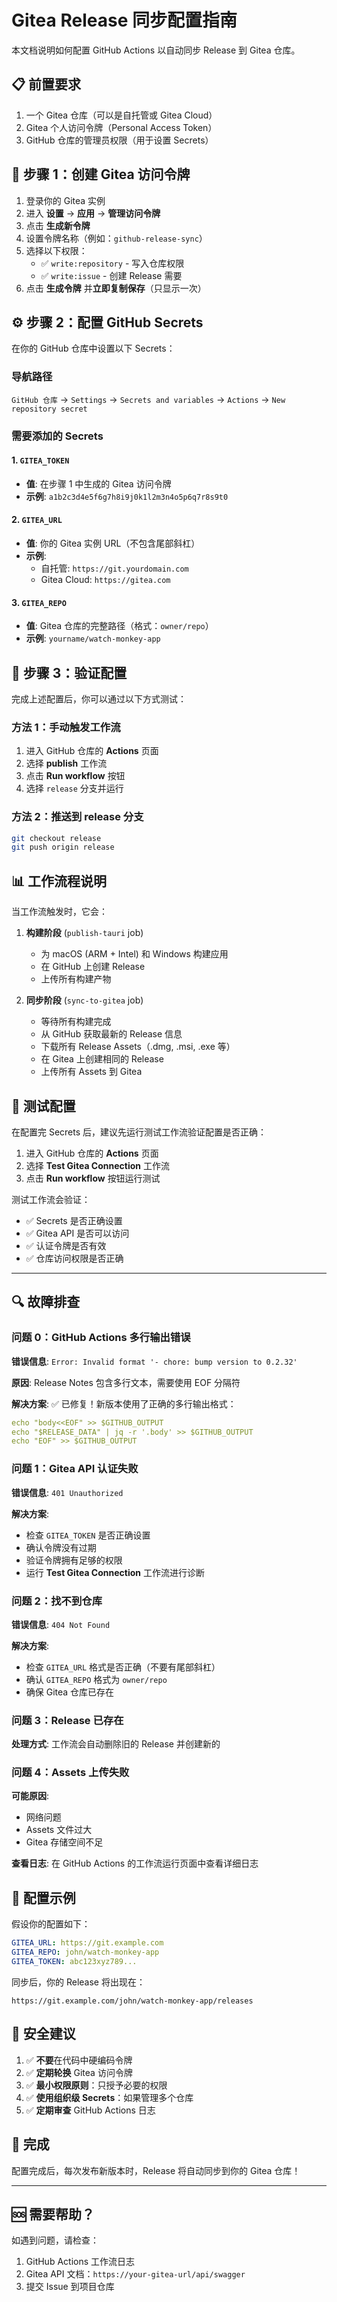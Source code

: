 # Gitea Release 同步配置指南

本文档说明如何配置 GitHub Actions 以自动同步 Release 到 Gitea 仓库。

## 📋 前置要求

1. 一个 Gitea 仓库（可以是自托管或 Gitea Cloud）
2. Gitea 个人访问令牌（Personal Access Token）
3. GitHub 仓库的管理员权限（用于设置 Secrets）

## 🔑 步骤 1：创建 Gitea 访问令牌

1. 登录你的 Gitea 实例
2. 进入 **设置** → **应用** → **管理访问令牌**
3. 点击 **生成新令牌**
4. 设置令牌名称（例如：`github-release-sync`）
5. 选择以下权限：
   - ✅ `write:repository` - 写入仓库权限
   - ✅ `write:issue` - 创建 Release 需要
6. 点击 **生成令牌** 并**立即复制保存**（只显示一次）

## ⚙️ 步骤 2：配置 GitHub Secrets

在你的 GitHub 仓库中设置以下 Secrets：

### 导航路径
`GitHub 仓库` → `Settings` → `Secrets and variables` → `Actions` → `New repository secret`

### 需要添加的 Secrets

#### 1. `GITEA_TOKEN`
- **值**: 在步骤 1 中生成的 Gitea 访问令牌
- **示例**: `a1b2c3d4e5f6g7h8i9j0k1l2m3n4o5p6q7r8s9t0`

#### 2. `GITEA_URL`
- **值**: 你的 Gitea 实例 URL（不包含尾部斜杠）
- **示例**: 
  - 自托管: `https://git.yourdomain.com`
  - Gitea Cloud: `https://gitea.com`

#### 3. `GITEA_REPO`
- **值**: Gitea 仓库的完整路径（格式：`owner/repo`）
- **示例**: `yourname/watch-monkey-app`

## 🎯 步骤 3：验证配置

完成上述配置后，你可以通过以下方式测试：

### 方法 1：手动触发工作流
1. 进入 GitHub 仓库的 **Actions** 页面
2. 选择 **publish** 工作流
3. 点击 **Run workflow** 按钮
4. 选择 `release` 分支并运行

### 方法 2：推送到 release 分支
```bash
git checkout release
git push origin release
```

## 📊 工作流程说明

当工作流触发时，它会：

1. **构建阶段** (`publish-tauri` job)
   - 为 macOS (ARM + Intel) 和 Windows 构建应用
   - 在 GitHub 上创建 Release
   - 上传所有构建产物

2. **同步阶段** (`sync-to-gitea` job)
   - 等待所有构建完成
   - 从 GitHub 获取最新的 Release 信息
   - 下载所有 Release Assets（.dmg, .msi, .exe 等）
   - 在 Gitea 上创建相同的 Release
   - 上传所有 Assets 到 Gitea

## 🧪 测试配置

在配置完 Secrets 后，建议先运行测试工作流验证配置是否正确：

1. 进入 GitHub 仓库的 **Actions** 页面
2. 选择 **Test Gitea Connection** 工作流
3. 点击 **Run workflow** 按钮运行测试

测试工作流会验证：
- ✅ Secrets 是否正确设置
- ✅ Gitea API 是否可以访问
- ✅ 认证令牌是否有效
- ✅ 仓库访问权限是否正确

---

## 🔍 故障排查

### 问题 0：GitHub Actions 多行输出错误
**错误信息**: `Error: Invalid format '- chore: bump version to 0.2.32'`

**原因**: Release Notes 包含多行文本，需要使用 EOF 分隔符

**解决方案**: ✅ 已修复！新版本使用了正确的多行输出格式：
```yaml
echo "body<<EOF" >> $GITHUB_OUTPUT
echo "$RELEASE_DATA" | jq -r '.body' >> $GITHUB_OUTPUT
echo "EOF" >> $GITHUB_OUTPUT
```

### 问题 1：Gitea API 认证失败
**错误信息**: `401 Unauthorized`

**解决方案**:
- 检查 `GITEA_TOKEN` 是否正确设置
- 确认令牌没有过期
- 验证令牌拥有足够的权限
- 运行 **Test Gitea Connection** 工作流进行诊断

### 问题 2：找不到仓库
**错误信息**: `404 Not Found`

**解决方案**:
- 检查 `GITEA_URL` 格式是否正确（不要有尾部斜杠）
- 确认 `GITEA_REPO` 格式为 `owner/repo`
- 确保 Gitea 仓库已存在

### 问题 3：Release 已存在
**处理方式**: 工作流会自动删除旧的 Release 并创建新的

### 问题 4：Assets 上传失败
**可能原因**:
- 网络问题
- Assets 文件过大
- Gitea 存储空间不足

**查看日志**:
在 GitHub Actions 的工作流运行页面中查看详细日志

## 📝 配置示例

假设你的配置如下：
```yaml
GITEA_URL: https://git.example.com
GITEA_REPO: john/watch-monkey-app
GITEA_TOKEN: abc123xyz789...
```

同步后，你的 Release 将出现在：
```
https://git.example.com/john/watch-monkey-app/releases
```

## 🔐 安全建议

1. ✅ **不要**在代码中硬编码令牌
2. ✅ **定期轮换** Gitea 访问令牌
3. ✅ **最小权限原则**：只授予必要的权限
4. ✅ **使用组织级 Secrets**：如果管理多个仓库
5. ✅ **定期审查** GitHub Actions 日志

## 🎉 完成

配置完成后，每次发布新版本时，Release 将自动同步到你的 Gitea 仓库！

---

## 🆘 需要帮助？

如遇到问题，请检查：
1. GitHub Actions 工作流日志
2. Gitea API 文档：`https://your-gitea-url/api/swagger`
3. 提交 Issue 到项目仓库

